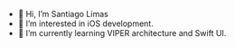 - 👋 Hi, I’m Santiago Limas
- 👀 I’m interested in iOS development.
- 🌱 I’m currently learning VIPER architecture and Swift UI.

<!---
santiagolimasglobant/santiagolimasglobant is a ✨ special ✨ repository because its `README.md` (this file) appears on your GitHub profile.
You can click the Preview link to take a look at your changes.
--->
